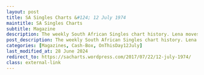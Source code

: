 ```yaml
---
layout: post
title: SA Singles Charts &#124; 12 July 1974
maintitle: SA Singles Charts
subtitle: Magazine
description: The weekly South African Singles chart history. Lena moves up the charts from number 16 to number 10 with Ma! (He’s Making Eyes at Me)
post_description: The weekly South African Singles chart history. Lena moves up the charts from number 16 to number 10 with Ma! (He’s Making Eyes at Me)
categories: [Magazines, Cash-Box, OnThisDay12July]
last_modified_at: 28 June 2024
redirect_to: https://sacharts.wordpress.com/2017/07/22/12-july-1974/
class: external-link
---
```


